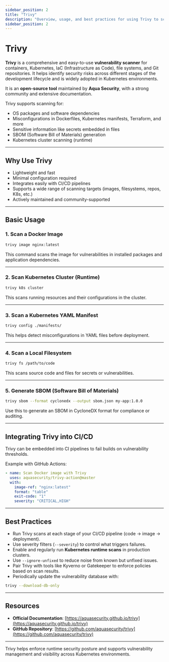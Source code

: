 ```yaml
---
sidebar_position: 2
title: "Trivy"
description: "Overview, usage, and best practices for using Trivy to scan container images, file systems, and Kubernetes resources for vulnerabilities."
sidebar_position: 2
---
```


# Trivy

**Trivy** is a comprehensive and easy-to-use **vulnerability scanner** for containers, Kubernetes, IaC (Infrastructure as Code), file systems, and Git repositories. It helps identify security risks across different stages of the development lifecycle and is widely adopted in Kubernetes environments.

It is an **open-source tool** maintained by **Aqua Security**, with a strong community and extensive documentation.

Trivy supports scanning for:

- OS packages and software dependencies
- Misconfigurations in Dockerfiles, Kubernetes manifests, Terraform, and more
- Sensitive information like secrets embedded in files
- SBOM (Software Bill of Materials) generation
- Kubernetes cluster scanning (runtime)

---

## Why Use Trivy

- Lightweight and fast
- Minimal configuration required
- Integrates easily with CI/CD pipelines
- Supports a wide range of scanning targets (images, filesystems, repos, K8s, etc.)
- Actively maintained and community-supported

---

## Basic Usage

### 1. Scan a Docker Image

```bash
trivy image nginx:latest
```

This command scans the image for vulnerabilities in installed packages and application dependencies.

---

### 2. Scan Kubernetes Cluster (Runtime)

```bash
trivy k8s cluster
```

This scans running resources and their configurations in the cluster.

---

### 3. Scan a Kubernetes YAML Manifest

```bash
trivy config ./manifests/
```

This helps detect misconfigurations in YAML files before deployment.

---

### 4. Scan a Local Filesystem

```bash
trivy fs /path/to/code
```

This scans source code and files for secrets or vulnerabilities.

---

### 5. Generate SBOM (Software Bill of Materials)

```bash
trivy sbom --format cyclonedx --output sbom.json my-app:1.0.0
```

Use this to generate an SBOM in CycloneDX format for compliance or auditing.

---

## Integrating Trivy into CI/CD

Trivy can be embedded into CI pipelines to fail builds on vulnerability thresholds.

Example with GitHub Actions:

```yaml
- name: Scan Docker image with Trivy
  uses: aquasecurity/trivy-action@master
  with:
    image-ref: "nginx:latest"
    format: "table"
    exit-code: "1"
    severity: "CRITICAL,HIGH"
```

---

## Best Practices

- Run Trivy scans at each stage of your CI/CD pipeline (code → image → deployment).
- Use severity filters (`--severity`) to control what triggers failures.
- Enable and regularly run **Kubernetes runtime scans** in production clusters.
- Use `--ignore-unfixed` to reduce noise from known but unfixed issues.
- Pair Trivy with tools like Kyverno or Gatekeeper to enforce policies based on scan results.
- Periodically update the vulnerability database with:

```bash
trivy --download-db-only
```

---

## Resources

- **Official Documentation**: [https://aquasecurity.github.io/trivy](https://aquasecurity.github.io/trivy)
- **GitHub Repository**: [https://github.com/aquasecurity/trivy](https://github.com/aquasecurity/trivy)

---

Trivy helps enforce runtime security posture and supports vulnerability management and visibility across Kubernetes environments.
